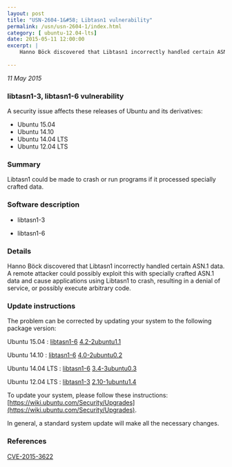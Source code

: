 ```yaml
---
layout: post
title: "USN-2604-1&#58; Libtasn1 vulnerability"
permalink: /usn/usn-2604-1/index.html
category: [ ubuntu-12.04-lts]
date: 2015-05-11 12:00:00
excerpt: |
    Hanno Böck discovered that Libtasn1 incorrectly handled certain ASN.1 data. A remote attacker could possibly exploit this with specially crafted ASN.1 data and cause applications using Libtasn1 to crash, resulting in a denial of service, or possibly execute arbitrary code. 
    
--- 
```

 
 

*11 May 2015*

### libtasn1-3, libtasn1-6 vulnerability

A security issue affects these releases of Ubuntu and its derivatives:

* Ubuntu 15.04
* Ubuntu 14.10
* Ubuntu 14.04 LTS
* Ubuntu 12.04 LTS

### Summary

Libtasn1 could be made to crash or run programs if it processed specially crafted data.

### Software description

* libtasn1-3 

* libtasn1-6 

### Details

Hanno Böck discovered that Libtasn1 incorrectly handled certain ASN.1 data. A remote attacker could possibly exploit this with specially crafted ASN.1 data and cause applications using Libtasn1 to crash, resulting in a denial of service, or possibly execute arbitrary code. 

### Update instructions

The problem can be corrected by updating your system to the following package version:

Ubuntu 15.04
 : [libtasn1-6](https://launchpad.net/ubuntu/+source/libtasn1-6) <span> [4.2-2ubuntu1.1](https://launchpad.net/ubuntu/+source/libtasn1-6/4.2-2ubuntu1.1) </span> 

Ubuntu 14.10
 : [libtasn1-6](https://launchpad.net/ubuntu/+source/libtasn1-6) <span> [4.0-2ubuntu0.2](https://launchpad.net/ubuntu/+source/libtasn1-6/4.0-2ubuntu0.2) </span> 

Ubuntu 14.04 LTS
 : [libtasn1-6](https://launchpad.net/ubuntu/+source/libtasn1-6) <span> [3.4-3ubuntu0.3](https://launchpad.net/ubuntu/+source/libtasn1-6/3.4-3ubuntu0.3) </span> 

Ubuntu 12.04 LTS
 : [libtasn1-3](https://launchpad.net/ubuntu/+source/libtasn1-3) <span> [2.10-1ubuntu1.4](https://launchpad.net/ubuntu/+source/libtasn1-3/2.10-1ubuntu1.4) </span> 

To update your system, please follow these instructions: [https://wiki.ubuntu.com/Security/Upgrades](https://wiki.ubuntu.com/Security/Upgrades).

In general, a standard system update will make all the necessary changes. 

### References

 
 [CVE-2015-3622](http://people.ubuntu.com/~ubuntu-security/cve/CVE-2015-3622)
 

